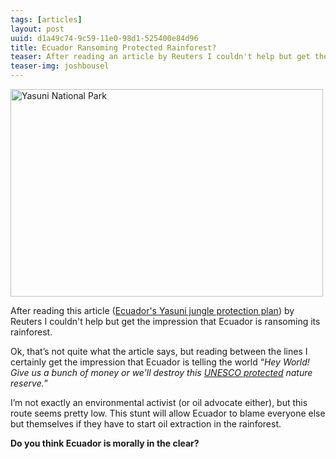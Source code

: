 ```yaml
---
tags: [articles]
layout: post
uuid: d1a49c74-9c59-11e0-98d1-525400e84d96
title: Ecuador Ransoming Protected Rainforest? 
teaser: After reading an article by Reuters I couldn't help but get the impression that Ecuador is ransoming its rainforest.
teaser-img: joshbousel
---
```

<a href="http://www.flickr.com/photos/joshbousel/4056414751/" title="Yasuni National Park by joshbousel, on Flickr"><img class="imghead" src="http://farm3.static.flickr.com/2428/4056414751_38ff922420.jpg" width="500" height="332" alt="Yasuni National Park" /></a>

After reading this article ([Ecuador's Yasuni jungle protection plan][article]) by Reuters I couldn't help but get the impression that Ecuador is ransoming its rainforest.

Ok, that&#8217;s not quite what the article says, but reading between the lines I certainly get the impression that Ecuador is telling the world &#8220;_Hey World! Give us a bunch of money or we&#8217;ll destroy this [UNESCO protected][unesco] nature reserve._&#8221;

I&#8217;m not exactly an environmental activist (or oil advocate either), but this route seems pretty low. This stunt will allow Ecuador to blame everyone else but themselves if they have to start oil extraction in the rainforest.

**Do you think Ecuador is morally in the clear?**

[article]: http://af.reuters.com/article/energyOilNews/idAFN0522204620110606
[unesco]: http://www.unesco.org/mabdb/br/brdir/directory/biores.asp?code=ECU+02&mode=all 
